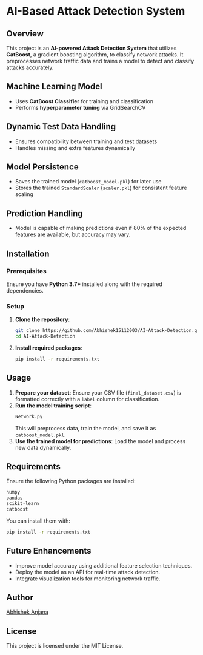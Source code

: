 
# AI-Based Attack Detection System

## Overview
This project is an **AI-powered Attack Detection System** that utilizes **CatBoost**, a gradient boosting algorithm, to classify network attacks. It preprocesses network traffic data and trains a model to detect and classify attacks accurately.

## Machine Learning Model
- Uses **CatBoost Classifier** for training and classification
- Performs **hyperparameter tuning** via GridSearchCV

## Dynamic Test Data Handling
- Ensures compatibility between training and test datasets
- Handles missing and extra features dynamically

## Model Persistence
- Saves the trained model (`catboost_model.pkl`) for later use
- Stores the trained `StandardScaler` (`scaler.pkl`) for consistent feature scaling

## Prediction Handling
- Model is capable of making predictions even if 80% of the expected features are available, but accuracy may vary.

## Installation
### Prerequisites
Ensure you have **Python 3.7+** installed along with the required dependencies.

### Setup
1. **Clone the repository**:
   ```sh
   git clone https://github.com/Abhishek15112003/AI-Attack-Detection.git
   cd AI-Attack-Detection
   ```



2. **Install required packages**:
   ```sh
   pip install -r requirements.txt
   ```

## Usage
1. **Prepare your dataset**: Ensure your CSV file (`final_dataset.csv`) is formatted correctly with a `label` column for classification.
2. **Run the model training script**:
   ```sh
   Network.py
   ```
   This will preprocess data, train the model, and save it as `catboost_model.pkl`.
3. **Use the trained model for predictions**: Load the model and process new data dynamically.

## Requirements
Ensure the following Python packages are installed:
```sh
numpy
pandas
scikit-learn
catboost
```  
You can install them with:
```sh
pip install -r requirements.txt
```

## Future Enhancements
- Improve model accuracy using additional feature selection techniques.
- Deploy the model as an API for real-time attack detection.
- Integrate visualization tools for monitoring network traffic.

## Author
[Abhishek Anjana](https://github.com/Abhishek15112003)

## License
This project is licensed under the MIT License.
```

